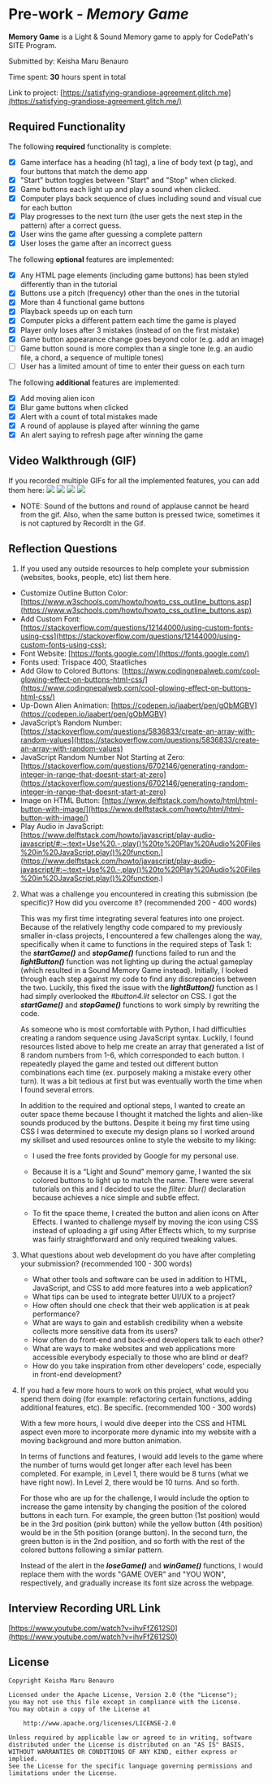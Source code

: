 # Pre-work - _Memory Game_

**Memory Game** is a Light & Sound Memory game to apply for CodePath's SITE Program.

Submitted by: Keisha Maru Benauro

Time spent: **30** hours spent in total

Link to project: [https://satisfying-grandiose-agreement.glitch.me](https://satisfying-grandiose-agreement.glitch.me/)

## Required Functionality

The following **required** functionality is complete:

- [x] Game interface has a heading (h1 tag), a line of body text (p tag), and four buttons that match the demo app
- [x] "Start" button toggles between "Start" and "Stop" when clicked.
- [x] Game buttons each light up and play a sound when clicked.
- [x] Computer plays back sequence of clues including sound and visual cue for each button
- [x] Play progresses to the next turn (the user gets the next step in the pattern) after a correct guess.
- [x] User wins the game after guessing a complete pattern
- [x] User loses the game after an incorrect guess

The following **optional** features are implemented:

- [x] Any HTML page elements (including game buttons) has been styled differently than in the tutorial
- [x] Buttons use a pitch (frequency) other than the ones in the tutorial
- [x] More than 4 functional game buttons
- [x] Playback speeds up on each turn
- [x] Computer picks a different pattern each time the game is played
- [x] Player only loses after 3 mistakes (instead of on the first mistake)
- [x] Game button appearance change goes beyond color (e.g. add an image)
- [ ] Game button sound is more complex than a single tone (e.g. an audio file, a chord, a sequence of multiple tones)
- [ ] User has a limited amount of time to enter their guess on each turn

The following **additional** features are implemented:

- [x] Add moving alien icon
- [x] Blur game buttons when clicked
- [x] Alert with a count of total mistakes made
- [x] A round of applause is played after winning the game
- [x] An alert saying to refresh page after winning the game

## Video Walkthrough (GIF)

If you recorded multiple GIFs for all the implemented features, you can add them here:
![](http://g.recordit.co/OhEwyz3vK4.gif)
![](http://g.recordit.co/A9fAaXHwKv.gif)
![](http://g.recordit.co/bj1Dw0cUrf.gif)
![](http://g.recordit.co/WSB0CzAhFJ.gif)

* NOTE: Sound of the buttons and round of applause cannot be heard from the gif. Also, when the same button is pressed twice, sometimes it is not captured by RecordIt in the Gif.

## Reflection Questions

1. If you used any outside resources to help complete your submission (websites, books, people, etc) list them here.

- Customize Outline Button Color: [https://www.w3schools.com/howto/howto_css_outline_buttons.asp](https://www.w3schools.com/howto/howto_css_outline_buttons.asp)
- Add Custom Font: [https://stackoverflow.com/questions/12144000/using-custom-fonts-using-css](https://stackoverflow.com/questions/12144000/using-custom-fonts-using-css);
- Font Website: [https://fonts.google.com/](https://fonts.google.com/)
- Fonts used: Trispace 400, Staatliches
- Add Glow to Colored Buttons: [https://www.codingnepalweb.com/cool-glowing-effect-on-buttons-html-css/](https://www.codingnepalweb.com/cool-glowing-effect-on-buttons-html-css/)
- Up-Down Alien Animation: [https://codepen.io/jaabert/pen/gObMGBV](https://codepen.io/jaabert/pen/gObMGBV)
- JavaScript’s Random Number: [https://stackoverflow.com/questions/5836833/create-an-array-with-random-values](https://stackoverflow.com/questions/5836833/create-an-array-with-random-values)
- JavaScript Random Number Not Starting at Zero: [https://stackoverflow.com/questions/6702146/generating-random-integer-in-range-that-doesnt-start-at-zero](https://stackoverflow.com/questions/6702146/generating-random-integer-in-range-that-doesnt-start-at-zero)
- Image on HTML Button: [https://www.delftstack.com/howto/html/html-button-with-image/](https://www.delftstack.com/howto/html/html-button-with-image/)
- Play Audio in JavaScript: [https://www.delftstack.com/howto/javascript/play-audio-javascript/#:~:text=Use%20.-,play()%20to%20Play%20Audio%20Files%20in%20JavaScript,play()%20function.](https://www.delftstack.com/howto/javascript/play-audio-javascript/#:~:text=Use%20.-,play()%20to%20Play%20Audio%20Files%20in%20JavaScript,play()%20function.)
2. What was a challenge you encountered in creating this submission (be specific)? How did you overcome it? (recommended 200 - 400 words)

    This was my first time integrating several features into one project. Because of the relatively lengthy code compared to my previously smaller in-class projects, I encountered a few challenges along the way, specifically when it came to functions in the required steps of Task 1: the **_startGame()_** and **_stopGame()_** functions failed to run and the **_lightButton()_** function was not lighting up during the actual gameplay (which resulted in a Sound Memory Game instead). Initially, I looked through each step against my code to find any discrepancies between the two. Luckily, this fixed the issue with the **_lightButton()_** function as I had simply overlooked the _#button4.lit_ selector on CSS. I got the **_startGame()_** and **_stopGame()_** functions to work simply by rewriting the code.

    As someone who is most comfortable with Python, I had difficulties creating a random sequence using JavaScript syntax. Luckily, I found resources listed above to help me create an array that generated a list of 8 random numbers from 1-6, which corresponded to each button. I repeatedly played the game and tested out different button combinations each time (ex. purposely making a mistake every other turn). It was a bit tedious at first but was eventually worth the time when I found several errors. 

    In addition to the required and optional steps, I wanted to create an outer space theme because I thought it matched the lights and alien-like sounds produced by the buttons. Despite it being my first time using CSS I was determined to execute my design plans so I worked around my skillset and used resources online to style the website to my liking:

      - I used the free fonts provided by Google for my personal use.

      - Because it is a “Light and Sound” memory game, I wanted the six colored buttons to light up to match the name. There were several tutorials on this and I decided to use the _filter: blur()_ declaration because achieves a nice simple and subtle effect.

      - To fit the space theme, I created the button and alien icons on After Effects. I wanted to challenge myself by moving the icon using CSS instead of uploading a gif using After Effects which, to my surprise was fairly straightforward and only required tweaking values.

3. What questions about web development do you have after completing your submission? (recommended 100 - 300 words)

    - What other tools and software can be used in addition to HTML, JavaScript, and CSS to add more features into a web application?
    - What tips can be used to integrate better UI/UX to a project?
    - How often should one check that their web application is at peak performance?
    - What are ways to gain and establish credibility when a website collects more sensitive data from its users?
    - How often do front-end and back-end developers talk to each other?
    - What are ways to make websites and web applications more accessible everybody especially to those who are blind or deaf?
    - How do you take inspiration from other developers' code, especially in front-end development?

4. If you had a few more hours to work on this project, what would you spend them doing (for example: refactoring certain functions, adding additional features, etc). Be specific. (recommended 100 - 300 words)
   
   With a few more hours, I would dive deeper into the CSS and HTML aspect even more to incorporate more dynamic into my website with a moving background and more button animation.
   
   In terms of functions and features, I would add levels to the game where the number of turns would get longer after each level has been completed. For example, in Level 1, there would be 8 turns (what we have right now). In Level 2, there would be 10 turns. And so forth.
   
   For those who are up for the challenge, I would include the option to increase the game intensity by changing the position of the colored buttons in each turn. For example, the green button (1st position) would be in the 3rd position (pink button) while the yellow button (4th position) would be in the 5th position (orange button). In the second turn, the green button is in the 2nd position, and so forth with the rest of the colored buttons following a similar pattern.
   
   Instead of the alert in the **_loseGame()_** and **_winGame()_** functions, I would replace them with the words "GAME OVER" and "YOU WON", respectively, and gradually increase its font size across the webpage.

## Interview Recording URL Link

[https://www.youtube.com/watch?v=ihvFfZ612S0](https://www.youtube.com/watch?v=ihvFfZ612S0)

## License

    Copyright Keisha Maru Benauro

    Licensed under the Apache License, Version 2.0 (the "License");
    you may not use this file except in compliance with the License.
    You may obtain a copy of the License at

        http://www.apache.org/licenses/LICENSE-2.0

    Unless required by applicable law or agreed to in writing, software
    distributed under the License is distributed on an "AS IS" BASIS,
    WITHOUT WARRANTIES OR CONDITIONS OF ANY KIND, either express or implied.
    See the License for the specific language governing permissions and
    limitations under the License.
